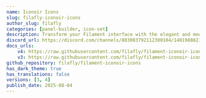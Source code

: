 ```yaml
---
name: Iconoir Icons
slug: filafly-iconoir-icons
author_slug: filafly
categories: [panel-builder, icon-set]
description: Transform your Filament interface with the elegant and modern Iconoir icon set, a perfect replacement for the default icons.
discord_url: https://discord.com/channels/883083792112300104/1401988821465174090
docs_urls:
    v4: https://raw.githubusercontent.com/filafly/filament-iconoir-icons/refs/heads/2.x/README.md
    v3: https://raw.githubusercontent.com/filafly/filament-iconoir-icons/refs/heads/main/README.md
github_repository: filafly/filament-iconoir-icons
has_dark_theme: true
has_translations: false
versions: [3, 4]
publish_date: 2025-08-04
---
```

